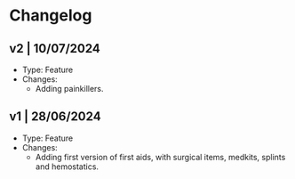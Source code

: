 # Changelog

## v2 | 10/07/2024

- Type: Feature
- Changes: 
    - Adding painkillers.

## v1 | 28/06/2024

- Type: Feature
- Changes: 
    - Adding first version of first aids, with surgical items, medkits, splints and hemostatics.
